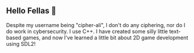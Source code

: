 ## Hello Fellas 👋
Despite my username being "cipher-ali", I don't do any ciphering, nor do I do work in cybersecurity. I use C++.
I have created some silly little text-based games, and now I've learned a little bit about 2D game development using SDL2!
